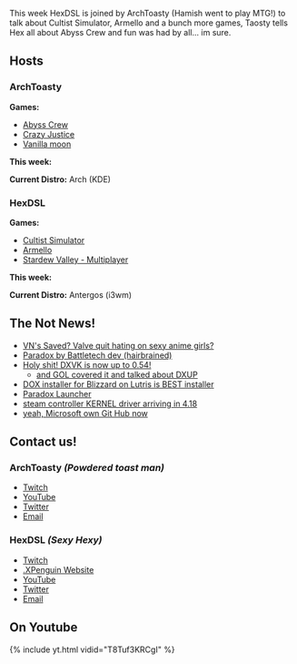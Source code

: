 This week HexDSL is joined by ArchToasty (Hamish went to play MTG!) to talk about Cultist Simulator, Armello and a bunch more games, Taosty tells Hex all about Abyss Crew and fun was had by all... im sure. 

<!--more-->

## Hosts

### ArchToasty

**Games:**

* [Abyss Crew](http://www.abysscrew.com/game)
* [Crazy Justice](http://www.blackriddlesstudio.com/)
* [Vanilla moon](https://gamejolt.com/games/vanillamoon/338708/devlog/vanilla-moon-has-been-released-zdnhfiek)


**This week:**

**Current Distro:** Arch (KDE)

### HexDSL 

**Games:** 

* [Cultist Simulator](https://store.steampowered.com/app/718670/Cultist_Simulator/)
* [Armello](https://store.steampowered.com/app/290340/Armello/)
* [Stardew Valley - Multiplayer](https://store.steampowered.com/app/413150/Stardew_Valley/)

**This week:** 

**Current Distro:** Antergos (i3wm)

## The Not News! 

* [VN's Saved? Valve quit hating on sexy anime girls?](https://www.gamingonlinux.com/articles/valve-are-easing-up-on-what-content-is-allowed-on-steam.11923)
* [Paradox by Battletech dev (hairbrained)](https://www.paradoxinteractive.com/en/paradox-interactive-to-acquire-seattle-based-harebrained-schemes/)
* [Holy shit! DXVK is now up to 0.54!](https://github.com/doitsujin/dxvk/releases/tag/v0.54)
    * [and GOL covered it and talked about DXUP](https://www.gamingonlinux.com/articles/dxvk-054-released-with-improved-amd-gpu-performance-plus-dxup-for-d3d10-is-a-thing.11925)
* [DOX installer for Blizzard on Lutris is BEST installer](https://www.reddit.com/r/linux_gaming/comments/8opt7y/lutris_blizzard_games_installers_update_1_by_dox/)
* [Paradox Launcher](https://play.paradoxplaza.com/) 
* [steam controller KERNEL driver arriving in 4.18](https://www.phoronix.com/scan.php?page=news_item&px=HID-Linux-4.18-Steam-Controller) 
* [yeah, Microsoft own Git Hub now](https://news.microsoft.com/2018/06/04/microsoft-to-acquire-github-for-7-5-billion/)

## Contact us!

### ArchToasty *(Powdered toast man)*

* [Twitch](https://twitch.tv/archtoasty)
* [YouTube](https://www.youtube.com/channel/UCeqOy4HEegSyMQxwdEtcgnQ)
* [Twitter](https://twitter.com/archtoasty)
* [Email](mailto:archtoasty@pm.me)

### HexDSL *(Sexy Hexy)*

* [Twitch](http://twitch.tv/hexdsl)
* [.XPenguin Website](http://xpenguin.club)
* [YouTube](http://youtube.com/user/hexdsl)
* [Twitter](https://twitter.com/HexDSL)
* [Email](mailto:hexdsl@protonmail.com)

## On Youtube
{% include yt.html vidid="T8Tuf3KRCgI" %}
